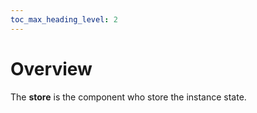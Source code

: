 ```yaml
---
toc_max_heading_level: 2
---
```


# Overview

The **store** is the component who store the instance state.
